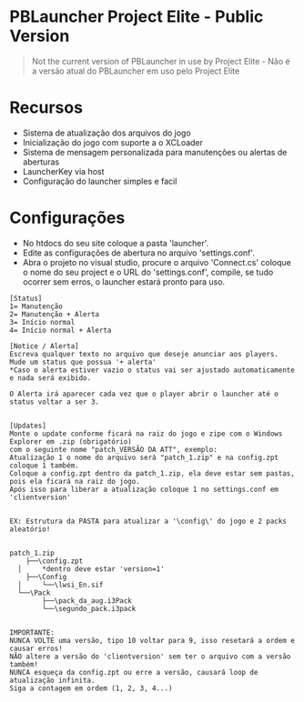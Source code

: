 # PBLauncher Project Elite - Public Version
> Not the current version of PBLauncher in use by Project Elite - Não é a versão atual do PBLauncher em uso pelo Project Elite

# Recursos
* Sistema de atualização dos arquivos do jogo
* Inicialização do jogo com suporte a o XCLoader
* Sistema de mensagem personalizada para manutenções ou alertas de aberturas
* LauncherKey via host
* Configuração do launcher simples e facil

# Configurações
* No htdocs do seu site coloque a pasta 'launcher'.
* Edite as configurações de abertura no arquivo 'settings.conf'.
* Abra o projeto no visual studio, procure o arquivo 'Connect.cs' coloque o nome do seu project e o URL do 'settings.conf', compile, se tudo ocorrer sem erros, o launcher estará pronto para uso.

```ascii
[Status]
1= Manutenção
2= Manutenção + Alerta
3= Início normal
4= Início normal + Alerta

[Notice / Alerta]
Escreva qualquer texto no arquivo que deseje anunciar aos players.
Mude um status que possua '+ alerta'
*Caso o alerta estiver vazio o status vai ser ajustado automaticamente e nada será exibido.

O Alerta irá aparecer cada vez que o player abrir o launcher até o status voltar a ser 3.


[Updates]
Monte o update conforme ficará na raiz do jogo e zipe com o Windows Explorer em .zip (obrigatório)
com o seguinte nome "patch_VERSÃO DA ATT", exemplo:
Atualização 1 o nome do arquivo será "patch_1.zip" e na config.zpt coloque 1 também.
Coloque a config.zpt dentro da patch_1.zip, ela deve estar sem pastas, pois ela ficará na raiz do jogo.
Após isso para liberar a atualização coloque 1 no settings.conf em 'clientversion'


EX: Estrutura da PASTA para atualizar a '\config\' do jogo e 2 packs aleatório!


patch_1.zip 
	├──\config.zpt 
  │     *dentro deve estar 'version=1'
	├──\Config
  │     └──\lwsi_En.sif
  └──\Pack
  	    ├──\pack_da_aug.i3Pack
        └──\segundo_pack.i3pack


IMPORTANTE:
NUNCA VOLTE uma versão, tipo 10 voltar para 9, isso resetará a ordem e causar erros!
NÃO altere a versão do 'clientversion' sem ter o arquivo com a versão também!
NUNCA esqueça da config.zpt ou erre a versão, causará loop de atualização infinita.
Siga a contagem em ordem (1, 2, 3, 4...) 

```
